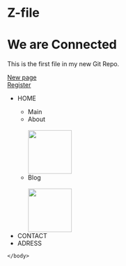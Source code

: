 # Z-file

# We are Connected
<!DOCTYPE html>
<html>
    <head>
        <title>our first website</title>
        <link rel="stylesheet" href="bluestyle.css">
    </head>
    <body>
        <p>This is the first file in my new Git Repo.</p>
        <a href="/HTML/newpage.html">New page</a><br>
        <a href="/HTML/register.html">Register</a>
    <ul>
       <li>HOME</li> 
       <ul>
        <li>Main</li>
        <li>About</li><br>
        <img src="/IMAGES/syringe.jpg" width="100" height="100">
        <li>Blog</li><br>
        <img src="/IMAGES/ph.jpg.jpg" width="100" height="100">
       </ul>
       <li>CONTACT</li>
       <li>ADRESS</li>
    </ul>

    </body>
</html>
